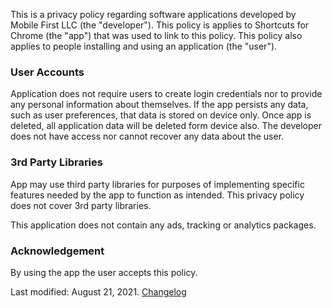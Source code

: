 This is a privacy policy regarding software applications developed by Mobile First LLC (the "developer"). This policy is applies to Shortcuts for Chrome (the "app") that was used to link to this policy. This policy also applies to people installing and using an application (the "user").

### User Accounts

Application does not require users to create login credentials nor to provide any personal information about themselves. If the app persists any data, such as user preferences, that data is stored on device only. Once app is deleted, all application data will be deleted form device also. The developer does not have access nor cannot recover any data about the user.

### 3rd Party Libraries

App may use third party libraries for purposes of implementing specific features needed by the app to function as intended. This privacy policy does not cover 3rd party libraries.

This application does not contain any ads, tracking or analytics packages.

### Acknowledgement

By using the app the user accepts this policy.

Last modified: August 21, 2021. [Changelog](https://github.com/MobileFirstLLC/shortcuts-for-chrome/commits/main/docs/files/privacy.md) 

